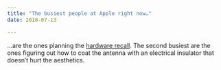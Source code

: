 ```yaml
---
title: "The busiest people at Apple right now…"
date: 2010-07-13

---
```


…are the ones planning the [hardware recall](http://blogs.consumerreports.org/electronics/2010/07/apple-iphone4-iphone-4-antenna-design-flaw-update-fix-responsibility-consumers-fault-error-blame-consumer-reports-responds.html). The second busiest are the ones figuring out how to coat the antenna with an electrical insulator that doesn’t hurt the aesthetics.
